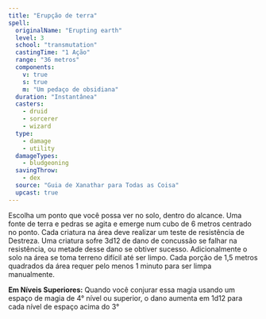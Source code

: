 ```yaml
---
title: "Erupção de terra"
spell:
  originalName: "Erupting earth"
  level: 3
  school: "transmutation"
  castingTime: "1 Ação"
  range: "36 metros"
  components:
    v: true
    s: true
    m: "Um pedaço de obsidiana"
  duration: "Instantânea"
  casters:
    - druid
    - sorcerer
    - wizard
  type:
    - damage
    - utility
  damageTypes:
    - bludgeoning
  savingThrow:
    - dex
  source: "Guia de Xanathar para Todas as Coisa"
  upcast: true
---
```


Escolha um ponto que você possa ver no solo, dentro do alcance. Uma fonte de terra e pedras se agita e emerge num cubo de 6 metros centrado no ponto. Cada criatura na área deve realizar um teste de resistência de Destreza. Uma criatura sofre 3d12 de dano de concussão se falhar na resistência, ou metade desse dano se obtiver sucesso. Adicionalmente o solo na área se toma terreno difícil até ser limpo. Cada porção de 1,5 metros quadrados da área requer pelo menos 1 minuto para ser limpa manualmente.

**Em Níveis Superiores:** Quando você conjurar essa magia usando um espaço de magia de 4° nível ou superior, o dano aumenta em 1d12 para cada nível de espaço acima do 3°
